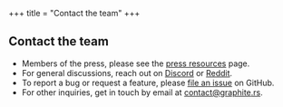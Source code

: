 +++
title = "Contact the team"
+++

<section class="reading-material">
<div class="section">

# Contact the team

<article>

- Members of the press, please see the [press resources](/press) page.
- For general discussions, reach out on [Discord](https://discord.graphite.rs) or [Reddit](https://www.reddit.com/r/graphite/). 
- To report a bug or request a feature, please [file an issue](https://github.com/GraphiteEditor/Graphite/issues/new) on GitHub.
- For other inquiries, get in touch by email at [contact<wbr>@graphite<wbr>.rs](mailto:contact@graphite.rs).

</article>

</div>
</section>
